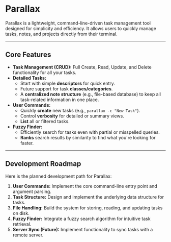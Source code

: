 # Parallax

Parallax is a lightweight, command-line-driven task management tool designed for simplicity and efficiency. It allows users to quickly manage tasks, notes, and projects directly from their terminal.

---

## Core Features

* **Task Management (CRUD):** Full Create, Read, Update, and Delete functionality for all your tasks.
* **Detailed Tasks:**
    * Start with simple **descriptors** for quick entry.
    * Future support for task **classes/categories**.
    * A **centralized note structure** (e.g., file-based database) to keep all task-related information in one place.
* **User Commands:**
    * Quickly **create** new tasks (e.g., `parallax -c "New Task"`).
    * Control **verbosity** for detailed or summary views.
    * **List** all or filtered tasks.
* **Fuzzy Finder:**
    * Efficiently search for tasks even with partial or misspelled queries.
    * **Ranks** search results by similarity to find what you're looking for faster.

---

## Development Roadmap

Here is the planned development path for Parallax:

1.  **User Commands:** Implement the core command-line entry point and argument parsing.
2.  **Task Structure:** Design and implement the underlying data structure for tasks.
3.  **File Handling:** Build the system for storing, reading, and updating tasks on disk.
4.  **Fuzzy Finder:** Integrate a fuzzy search algorithm for intuitive task retrieval.
5.  **Server Sync (Future):** Implement functionality to sync tasks with a remote server.
